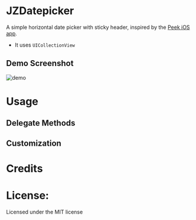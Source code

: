 # JZDatepicker

A simple horizontal date picker with sticky header, inspired by the [Peek iOS app](https://itunes.apple.com/us/app/peek-tours-activities/id767696645?mt=8).

* It uses `UICollectionView`

## Demo Screenshot

![demo](https://github.com/haojianzong/JZDatepicker/blob/master/demo.gif)
# Usage

## Delegate Methods

## Customization

# Credits

# License:
Licensed under the MIT license
